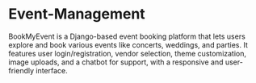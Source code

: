 # Event-Management
BookMyEvent is a Django-based event booking platform that lets users explore and book various events like concerts, weddings, and parties. It features user login/registration, vendor selection, theme customization, image uploads, and a chatbot for support, with a responsive and user-friendly interface.
